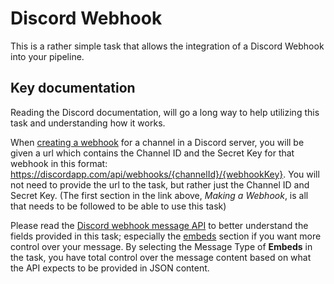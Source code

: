 # Discord Webhook

This is a rather simple task that allows the integration of a Discord Webhook into your pipeline.

## Key documentation
Reading the Discord documentation, will go a long way to help utilizing this task and understanding how it works.

When [creating a webhook](https://support.discordapp.com/hc/en-us/articles/228383668-Intro-to-Webhooks) for a channel in a Discord server, you will be given a url which contains the Channel ID and the Secret Key for that webhook in this format: https://discordapp.com/api/webhooks/{channelId}/{webhookKey}. You will not need to provide the url to the task, but rather just the Channel ID and Secret Key.
(The first section in the link above, *Making a Webhook*, is all that needs to be followed to be able to use this task)

Please read the [Discord webhook message API](https://discordapp.com/developers/docs/resources/webhook#execute-webhook) to better understand the fields provided in this task; especially the [embeds](https://discordapp.com/developers/docs/resources/webhook#execute-webhook) section if you want more control over your message. By selecting the Message Type of **Embeds** in the task, you have total control over the message content based on what the API expects to be provided in JSON content.
